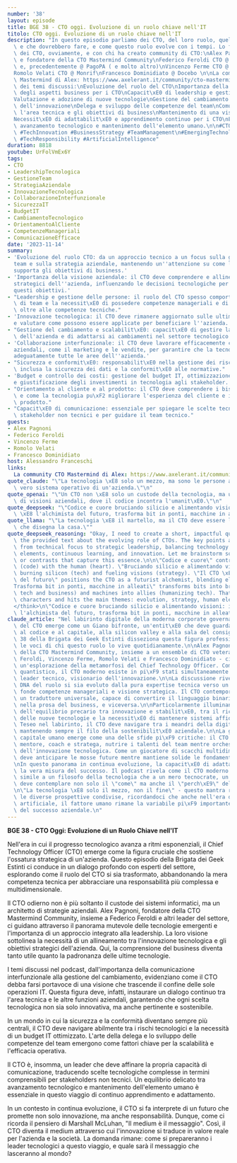 ```yaml
---
number: '38'
layout: episode
title: BGE 38 - CTO oggi. Evoluzione di un ruolo chiave nell'IT
titolo: CTO oggi. Evoluzione di un ruolo chiave nell'IT
description: "In questo episodio parliamo dei CTO, del loro ruolo, quello che fanno\
  \ e che dovrebbero fare, e come questo ruolo evolve con i tempi. Lo facciamo con\
  \ dei CTO, ovviamente, e con chi ha creato community di CTO:\nAlex Pagnoni, advisor\
  \ e fondatore della CTO Mastermind Community\nFederico Feroldi CTO @ Heritage Holdings\
  \ e, precedentemente @ PagoPA ( e molto altro)\nVincenzo Ferme CTO @ Kiratech\n\
  Romolo Velati CTO @ Monrif\nFrancesco Dominidiato @ Docebo \n\nLa community CTO\
  \ Mastermind di Alex: https://www.axelerant.it/community/cto-mastermind/\n\nRIassunto\
  \ dei temi discussi:\nEvoluzione del ruolo del CTO\nImportanza della comprensione\
  \ degli aspetti business per i CTO\nCapacit\xE0 di leadership e gestione del personale\n\
  Valutazione e adozione di nuove tecnologie\nGestione del cambiamento e promozione\
  \ dell'innovazione\nDelega e sviluppo delle competenze del team\nComunicazione tra\
  \ l'area tecnica e gli obiettivi di business\nMantenimento di una visione strategica\n\
  Necessit\xE0 di adattabilit\xE0 e apprendimento continuo per i CTO\nEquilibrio tra\
  \ avanzamento tecnologico e mantenimento dell'elemento umano.\n\n#CTOLeadership\
  \ #TechInnovation #BusinessStrategy #TeamManagement\n#EmergingTechnologies #ITIntegration\
  \ #TechResponsibility #ArtificialIntelligence"
duration: 8818
youtube: UrFolVmEx6Y
tags:
- CTO
- LeadershipTecnologica
- GestioneTeam
- StrategiaAziendale
- InnovazioneTecnologica
- CollaborazioneInterfunzionale
- SicurezzaIT
- BudgetIT
- CambiamentoTecnologico
- OrientamentoAlCliente
- CompetenzeManageriali
- ComunicazioneEfficace
date: '2023-11-14'
summary:
- 'Evoluzione del ruolo CTO: da un approccio tecnico a un focus sulla gestione del
  team e sulla strategia aziendale, mantenendo un''attenzione su come la tecnologia
  supporta gli obiettivi di business.'
- 'Importanza della visione aziendale: il CTO deve comprendere e allinearsi agli obiettivi
  strategici dell''azienda, influenzando le decisioni tecnologiche per supportare
  questi obiettivi.'
- "Leadership e gestione delle persone: il ruolo del CTO spesso comporta la gestione\
  \ di team e la necessit\xE0 di possedere competenze manageriali e di leadership,\
  \ oltre alle competenze tecniche."
- 'Innovazione tecnologica: il CTO deve rimanere aggiornato sulle ultime tecnologie
  e valutare come possono essere applicate per beneficiare l''azienda.'
- "Gestione del cambiamento e scalabilit\xE0: capacit\xE0 di gestire la crescita tecnologica\
  \ dell'azienda e di adattarsi ai cambiamenti nel settore tecnologico."
- 'Collaborazione interfunzionale: il CTO deve lavorare efficacemente con altre funzioni
  aziendali, come il marketing e le vendite, per garantire che la tecnologia supporti
  adeguatamente tutte le aree dell''azienda.'
- "Sicurezza e conformit\xE0: responsabilit\xE0 nella gestione dei rischi tecnologici,\
  \ inclusa la sicurezza dei dati e la conformit\xE0 alle normative."
- 'Budget e controllo dei costi: gestione del budget IT, ottimizzazione delle spese
  e giustificazione degli investimenti in tecnologia agli stakeholder.'
- "Orientamento al cliente e al prodotto: il CTO deve comprendere i bisogni del cliente\
  \ e come la tecnologia pu\xF2 migliorare l'esperienza del cliente e il valore del\
  \ prodotto."
- "Capacit\xE0 di comunicazione: essenziale per spiegare le scelte tecnologiche a\
  \ stakeholder non tecnici e per guidare il team tecnico."
guests:
- Alex Pagnoni
- Federico Feroldi
- Vincenzo Ferme
- Romolo Velati
- Francesco Dominidiato
host: Alessandro Franceschi
links:
  La community CTO Mastermind di Alex: https://www.axelerant.it/community/cto-mastermind/
quote_claude: "\"La tecnologia \xE8 solo un mezzo, ma sono le persone a essere il\
  \ vero sistema operativo di un'azienda.\"\n"
quote_openai: "\"Un CTO non \xE8 solo un custode della tecnologia, ma un architetto\
  \ di visioni aziendali, dove il codice incontra l'umanit\xE0.\"\n"
quote_deepseek: "\"Codice e cuore bruciando silicio e alimentando visioni: il CTO\
  \ \xE8 l'alchimista del futuro, trasforma bit in ponti, macchine in alleati.\"\n"
quote_llama: "\"La tecnologia \xE8 il martello, ma il CTO deve essere l'architetto\
  \ che disegna la casa.\""
quote_deepseek_reasoning: "Okay, I need to create a short, impactful quote based on\
  \ the provided text about the evolving role of CTOs. The key points are the shift\
  \ from technical focus to strategic leadership, balancing technology with human\
  \ elements, continuous learning, and innovation. Let me brainstorm some metaphors\
  \ or contrasts that capture this essence.\n\n\"Codice e cuore\" contrasts the technical\
  \ (code) with the human (heart). \"Bruciando silicio e alimentando visioni\" uses\
  \ burning silicon (tech) and fueling visions (strategy). \"Il CTO \xE8 l'alchimista\
  \ del futuro\" positions the CTO as a futurist alchemist, blending elements. \"\
  Trasforma bit in ponti, macchine in alleati\" transforms bits into bridges (connecting\
  \ tech and business) and machines into allies (humanizing tech). That's under 150\
  \ characters and hits the main themes: evolution, strategy, human element, innovation.\n\
  </think>\n\"Codice e cuore bruciando silicio e alimentando visioni: il CTO \xE8\
  \ l'alchimista del futuro, trasforma bit in ponti, macchine in alleati.\"\n"
claude_article: "Nel labirinto digitale della moderna corporate governance, il ruolo\
  \ del CTO emerge come un Giano bifronte, un'entit\xE0 che deve guardare simultaneamente\
  \ al codice e al capitale, alla silicon valley e alla sala del consiglio. L'episodio\
  \ 38 della Brigata dei Geek Estinti disseziona questa figura professionale attraverso\
  \ le voci di chi questo ruolo lo vive quotidianamente.\n\nAlex Pagnoni, architetto\
  \ della CTO Mastermind Community, insieme a un ensemble di CTO veterani - Federico\
  \ Feroldi, Vincenzo Ferme, Romolo Velati e Francesco Dominidiato - ci guidano in\
  \ un'esplorazione della metamorfosi del Chief Technology Officer. Come un algoritmo\
  \ quantistico, il CTO moderno esiste in pi\xF9 stati simultaneamente: stratega aziendale,\
  \ leader tecnico, visionario dell'innovazione.\n\nLa discussione rivela come il\
  \ DNA del ruolo si sia evoluto dalla pura expertise tecnica verso un ibrido che\
  \ fonde competenze manageriali e visione strategica. Il CTO contemporaneo deve essere\
  \ un traduttore universale, capace di convertire il linguaggio binario della tecnologia\
  \ nella prosa del business, e viceversa.\n\nParticolarmente illuminante \xE8 l'analisi\
  \ dell'equilibrio precario tra innovazione e stabilit\xE0, tra il richiamo seducente\
  \ delle nuove tecnologie e la necessit\xE0 di mantenere sistemi affidabili. Come\
  \ Teseo nel labirinto, il CTO deve navigare tra i meandri della digital transformation\
  \ mantenendo sempre il filo della sostenibilit\xE0 aziendale.\n\nLa gestione del\
  \ capitale umano emerge come una delle sfide pi\xF9 critiche: il CTO deve essere\
  \ mentore, coach e stratega, nutrire i talenti del team mentre orchestra la sinfonia\
  \ dell'innovazione tecnologica. Come un giocatore di scacchi multidimensionale,\
  \ deve anticipare le mosse future mentre mantiene solide le fondamenta del presente.\n\
  \nIn questo panorama in continua evoluzione, la capacit\xE0 di adattamento diventa\
  \ la vera misura del successo. Il podcast rivela come il CTO moderno sia pi\xF9\
  \ simile a un filosofo della tecnologia che a un mero tecnocrate, un pensatore che\
  \ deve contemplare non solo il \"come\" ma anche il \"perch\xE9\" delle scelte tecnologiche.\n\
  \n\"La tecnologia \xE8 solo il mezzo, non il fine\" - questo mantra riecheggia attraverso\
  \ le diverse prospettive condivise, ricordandoci che anche nell'era dell'intelligenza\
  \ artificiale, il fattore umano rimane la variabile pi\xF9 importante nell'equazione\
  \ del successo aziendale.\n"
---
```

**BGE 38 - CTO Oggi: Evoluzione di un Ruolo Chiave nell'IT**

Nell'era in cui il progresso tecnologico avanza a ritmi esponenziali, il Chief Technology Officer (CTO) emerge come la figura cruciale che sostiene l'ossatura strategica di un'azienda. Questo episodio della Brigata dei Geek Estinti ci conduce in un dialogo profondo con esperti del settore, esplorando come il ruolo del CTO si sia trasformato, abbandonando la mera competenza tecnica per abbracciare una responsabilità più complessa e multidimensionale.

Il CTO odierno non è più soltanto il custode dei sistemi informatici, ma un architetto di strategie aziendali. Alex Pagnoni, fondatore della CTO Mastermind Community, insieme a Federico Feroldi e altri leader del settore, ci guidano attraverso il panorama mutevole delle tecnologie emergenti e l'importanza di un approccio integrato alla leadership. La loro visione sottolinea la necessità di un allineamento tra l'innovazione tecnologica e gli obiettivi strategici dell'azienda. Qui, la comprensione del business diventa tanto utile quanto la padronanza delle ultime tecnologie.

I temi discussi nel podcast, dall'importanza della comunicazione interfunzionale alla gestione del cambiamento, evidenziano come il CTO debba farsi portavoce di una visione che trascende il confine delle sole operazioni IT. Questa figura deve, infatti, instaurare un dialogo continuo tra l'area tecnica e le altre funzioni aziendali, garantendo che ogni scelta tecnologica non sia solo innovativa, ma anche pertinente e sostenibile.

In un mondo in cui la sicurezza e la conformità diventano sempre più centrali, il CTO deve navigare abilmente tra i rischi tecnologici e la necessità di un budget IT ottimizzato. L'arte della delega e lo sviluppo delle competenze del team emergono come fattori chiave per la scalabilità e l'efficacia operativa. 

Il CTO è, insomma, un leader che deve affinare la propria capacità di comunicazione, traducendo scelte tecnologiche complesse in termini comprensibili per stakeholders non tecnici. Un equilibrio delicato tra avanzamento tecnologico e mantenimento dell'elemento umano è essenziale in questo viaggio di continuo apprendimento e adattamento.

In un contesto in continua evoluzione, il CTO si fa interprete di un futuro che promette non solo innovazione, ma anche responsabilità. Dunque, come ci ricorda il pensiero di Marshall McLuhan, "Il medium è il messaggio". Così, il CTO diventa il medium attraverso cui l'innovazione si traduce in valore reale per l'azienda e la società. La domanda rimane: come si prepareranno i leader tecnologici a questo viaggio, e quale sarà il messaggio che lasceranno al mondo?
